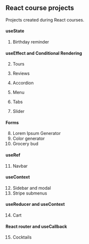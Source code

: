 ## React course projects

Projects created during React courses.

#### useState

1. Birthday reminder

#### useEffect and Conditional Rendering

2. Tours

3. Reviews

4. Accordion

5. Menu

6. Tabs

7. Slider

#### Forms

8. Lorem Ipsum Generator
9. Color generator
10. Grocery bud

#### useRef

11. Navbar

#### useContext

12. Sidebar and modal
13. Stripe submenus

#### useReducer and useContext

14. Cart

#### React router and useCallback

15. Cocktails
